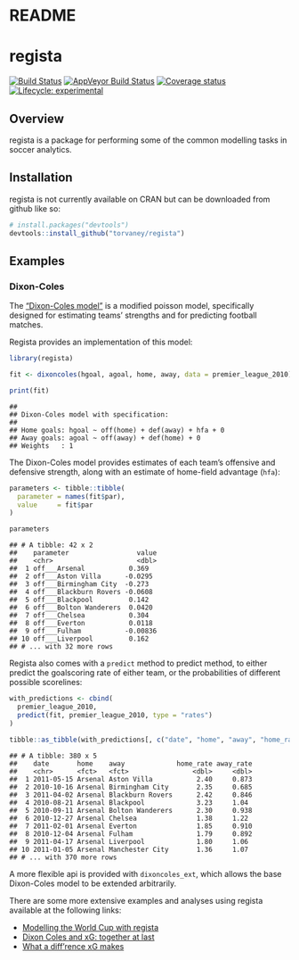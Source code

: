 README
================

<!-- README.md is generated from README.Rmd. Please edit that file -->

# regista

[![Build
Status](https://travis-ci.org/Torvaney/regista.svg?branch=master)](https://travis-ci.org/Torvaney/regista)
[![AppVeyor Build
Status](https://ci.appveyor.com/api/projects/status/github/Torvaney/regista?branch=master&svg=true)](https://ci.appveyor.com/project/Torvaney/regista)
[![Coverage
status](https://codecov.io/gh/Torvaney/regista/branch/master/graph/badge.svg)](https://codecov.io/github/Torvaney/regista?branch=master)
[![Lifecycle:
experimental](https://img.shields.io/badge/lifecycle-experimental-orange.svg)](https://www.tidyverse.org/lifecycle/#experimental)

## Overview

regista is a package for performing some of the common modelling tasks
in soccer analytics.

## Installation

regista is not currently available on CRAN but can be downloaded from
github like so:

``` r
# install.packages("devtools")
devtools::install_github("torvaney/regista")
```

## Examples

### Dixon-Coles

The [“Dixon-Coles
model”](http://web.math.ku.dk/~rolf/teaching/thesis/DixonColes.pdf) is
a modified poisson model, specifically designed for estimating teams’
strengths and for predicting football matches.

Regista provides an implementation of this model:

``` r
library(regista)

fit <- dixoncoles(hgoal, agoal, home, away, data = premier_league_2010)

print(fit)
```

    ## 
    ## Dixon-Coles model with specification:
    ## 
    ## Home goals: hgoal ~ off(home) + def(away) + hfa + 0
    ## Away goals: agoal ~ off(away) + def(home) + 0
    ## Weights   : 1

The Dixon-Coles model provides estimates of each team’s offensive and
defensive strength, along with an estimate of home-field advantage
(`hfa`):

``` r
parameters <- tibble::tibble(
  parameter = names(fit$par),
  value     = fit$par
)

parameters
```

    ## # A tibble: 42 x 2
    ##    parameter                 value
    ##    <chr>                     <dbl>
    ##  1 off___Arsenal           0.369  
    ##  2 off___Aston Villa      -0.0295 
    ##  3 off___Birmingham City  -0.273  
    ##  4 off___Blackburn Rovers -0.0608 
    ##  5 off___Blackpool         0.142  
    ##  6 off___Bolton Wanderers  0.0420 
    ##  7 off___Chelsea           0.304  
    ##  8 off___Everton           0.0118 
    ##  9 off___Fulham           -0.00836
    ## 10 off___Liverpool         0.162  
    ## # ... with 32 more rows

Regista also comes with a `predict` method to predict method, to either
predict the goalscoring rate of either team, or the probabilities of
different possible scorelines:

``` r
with_predictions <- cbind(
  premier_league_2010,
  predict(fit, premier_league_2010, type = "rates")
)

tibble::as_tibble(with_predictions[, c("date", "home", "away", "home_rate", "away_rate")])
```

    ## # A tibble: 380 x 5
    ##    date       home    away             home_rate away_rate
    ##    <chr>      <fct>   <fct>                <dbl>     <dbl>
    ##  1 2011-05-15 Arsenal Aston Villa           2.40     0.873
    ##  2 2010-10-16 Arsenal Birmingham City       2.35     0.685
    ##  3 2011-04-02 Arsenal Blackburn Rovers      2.42     0.846
    ##  4 2010-08-21 Arsenal Blackpool             3.23     1.04 
    ##  5 2010-09-11 Arsenal Bolton Wanderers      2.30     0.938
    ##  6 2010-12-27 Arsenal Chelsea               1.38     1.22 
    ##  7 2011-02-01 Arsenal Everton               1.85     0.910
    ##  8 2010-12-04 Arsenal Fulham                1.79     0.892
    ##  9 2011-04-17 Arsenal Liverpool             1.80     1.06 
    ## 10 2011-01-05 Arsenal Manchester City       1.36     1.07 
    ## # ... with 370 more rows

A more flexible api is provided with `dixoncoles_ext`, which allows the
base Dixon-Coles model to be extended arbitrarily.

There are some more extensive examples and analyses using regista
available at the following links:

  - [Modelling the World Cup with
    regista](http://www.statsandsnakeoil.com/2018/06/05/modelling-the-world-cup-with-regista/)
  - [Dixon Coles and xG: together at
    last](http://www.statsandsnakeoil.com/2018/06/22/dixon-coles-and-xg-together-at-last/)
  - [What a diff’rence xG
    makes](http://www.statsandsnakeoil.com/2018/07/15/what-a-diff-rence-xg-makes/)
